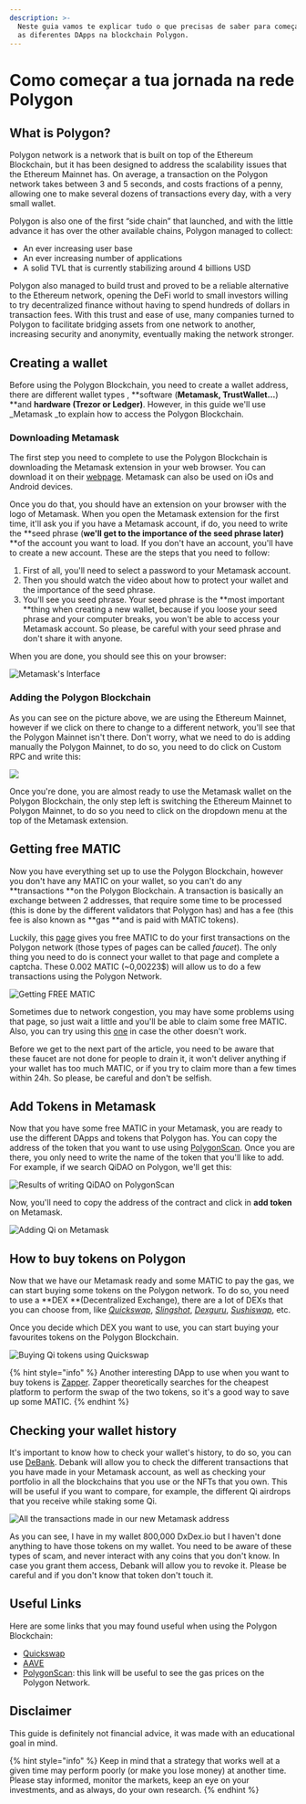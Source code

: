 ```yaml
---
description: >-
  Neste guia vamos te explicar tudo o que precisas de saber para começar a usar
  as diferentes DApps na blockchain Polygon.
---
```


# Como começar a tua jornada na rede Polygon

## What is Polygon?

Polygon network is a network that is built on top of the Ethereum Blockchain, but it has been designed to address the scalability issues that the Ethereum Mainnet has. On average, a transaction on the Polygon network takes between 3 and 5 seconds, and costs fractions of a penny, allowing one to make several dozens of transactions every day, with a very small wallet.

Polygon is also one of the first “side chain” that launched, and with the little advance it has over the other available chains, Polygon managed to collect:

* An ever increasing user base
* An ever increasing number of applications
* A solid TVL that is currently stabilizing around 4 billions USD

Polygon also managed to build trust and proved to be a reliable alternative to the Ethereum network, opening the DeFi world to small investors willing to try decentralized finance without having to spend hundreds of dollars in transaction fees. With this trust and ease of use, many companies turned to Polygon to facilitate bridging assets from one network to another, increasing security and anonymity, eventually making the network stronger.

## Creating a wallet

Before using the Polygon Blockchain, you need to create a wallet address, there are different wallet types , **software (**Metamask, TrustWallet...**) **and **hardware (**Trezor or Ledger**)**. However, in this guide we'll use _Metamask _to explain how to access the Polygon Blockchain. 

### Downloading Metamask

The first step you need to complete to use the Polygon Blockchain is downloading the Metamask extension in your web browser. You can download it on their [webpage](https://metamask.io/index.html). Metamask can also be used on iOs and Android devices.

Once you do that, you should have an extension on your browser with the logo of Metamask. When you open the Metamask extension for the first time, it'll ask you if you have a Metamask account, if do, you need to write the **seed phrase (**we'll get to the importance of the seed phrase later)** **of the account you want to load. If you don't have an account, you'll have to create a new account. These are the steps that you need to follow:

1. First of all, you'll need to select a password to your Metamask account.
2. Then you should watch the video about how to protect your wallet and the importance of the seed phrase.
3. You'll see you seed phrase. Your seed phrase is the **most important **thing when creating a new wallet, because if you loose your seed phrase and your computer breaks, you won't be able to access your Metamask account. So please, be careful with your seed phrase and don't share it with anyone.

When you are done, you should see this on your browser:

![Metamask's Interface](<../.gitbook/assets/image (27).png>)

### Adding the Polygon Blockchain

As you can see on the picture above, we are using the Ethereum Mainnet, however if we click on there to change to a different network, you'll see that the Polygon Mainnet isn't there. Don't worry, what we need to do is adding manually the Polygon Mainnet, to do so, you need to do click on Custom RPC and write this:

![](<../.gitbook/assets/image (16).png>)

Once you're done, you are almost ready to use the Metamask wallet on the Polygon Blockchain, the only step left is switching the Ethereum Mainnet to Polygon Mainnet, to do so you need to click on the dropdown menu at the top of the Metamask extension.

## Getting free MATIC

Now you have everything set up to use the Polygon Blockchain, however you don't have any MATIC on your wallet, so you can't do any **transactions **on the Polygon Blockchain. A transaction is basically an exchange between 2 addresses, that require some time to be processed (this is done by the different validators that Polygon has) and has a fee (this fee is also known as **gas **and is paid with MATIC tokens).

Luckily, this [page](https://matic.supply) gives you free MATIC to do your first transactions on the Polygon network (those types of pages can be called _faucet_). The only thing you need to do is connect your wallet to that page and complete a captcha. These 0.002 MATIC (\~0,00223$) will allow us to do a few transactions using the Polygon Network.

![Getting FREE MATIC](<../.gitbook/assets/image (26).png>)

Sometimes due to network congestion, you may have some problems using that page, so just wait a little and you'll be able to claim some free MATIC. Also, you can try using this [one](https://macncheese.finance/matic-polygon-mainnet-faucet.php) in case the other doesn't work. 

Before we get to the next part of the article, you need to be aware that these faucet are not done for people to drain it, it won't deliver anything if your wallet has too much MATIC, or if you try to claim more than a few times within 24h. So please, be careful and don't be selfish.

## Add Tokens in Metamask

Now that you have some free MATIC in your Metamask, you are ready to use the different DApps and tokens that Polygon has. You can copy the address of the token that you want to use using [PolygonScan](https://polygonscan.com). Once you are there, you only need to write the name of the token that you'll like to add. For example, if we search QiDAO on Polygon, we'll get this:

![Results of writing QiDAO on PolygonScan](<../.gitbook/assets/image (24).png>)

Now, you'll need to copy the address of the contract and click in **add token** on Metamask.

![Adding Qi on Metamask](<../.gitbook/assets/image (22).png>)

## How to buy tokens on Polygon

Now that we have our Metamask ready and some MATIC to pay the gas, we can start buying some tokens on the Polygon network. To do so, you need to use a **DEX **(Decentralized Exchange), there are a lot of DEXs that you can choose from, like [_Quickswap_](https://quickswap.exchange/#/swap), [_Slingshot_](https://app.slingshot.finance/trade/m/MATIC/USDC), [_Dexguru_](https://dex.guru), [_Sushiswap_](https://app.sushi.com/swap), etc. 

Once you decide which DEX you want to use, you can start buying your favourites tokens on the Polygon Blockchain.

![Buying Qi tokens using Quickswap](<../.gitbook/assets/image (25).png>)

{% hint style="info" %}
Another interesting DApp to use when you want to buy tokens is [Zapper](https://zapper.fi/es/exchange). Zapper theoretically searches for the cheapest platform to perform the swap of the two tokens, so it's a good way to save up some MATIC.
{% endhint %}

## Checking your wallet history

It's important to know how to check your wallet's history, to do so, you can use [DeBank](https://debank.com). Debank will allow you to check the different transactions that you have made in your Metamask account, as well as checking your portfolio in all the blockchains that you use or the NFTs that you own. This will be useful if you want to compare, for example, the different Qi airdrops that you receive while staking some Qi.

![All the transactions made in our new Metamask address](<../.gitbook/assets/image (10).png>)

As you can see, I have in my wallet 800,000 DxDex.io but I haven't done anything to have those tokens on my wallet. You need to be aware of these types of scam, and never interact with any coins that you don't know. In case you grant them access, Debank will allow you to revoke it. Please be careful and if you don't know that token don't touch it. 

## Useful Links

Here are some links that you may found useful when using the Polygon Blockchain:

* [Quickswap](https://quickswap.exchange/#/swap)
*  [AAVE](https://app.aave.com)
* [PolygonScan](https://polygonscan.com/gastracker/): this link will be useful to see the gas prices on the Polygon Network.

## Disclaimer

This guide is definitely not financial advice, it was made with an educational goal in mind. 

{% hint style="info" %}
Keep in mind that a strategy that works well at a given time may perform poorly (or make you lose money) at another time. Please stay informed, monitor the markets, keep an eye on your investments, and as always, do your own research.
{% endhint %}
